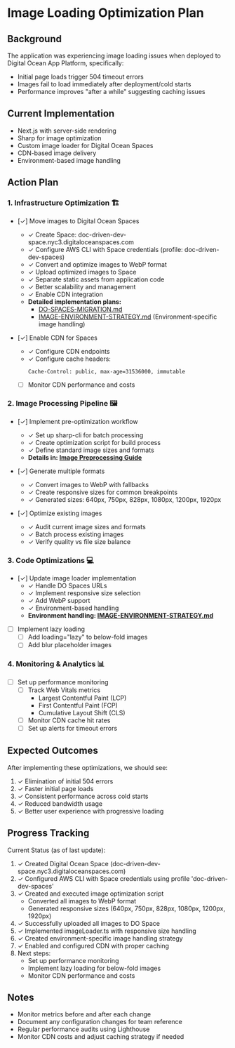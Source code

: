 # Image Loading Optimization Plan

## Background

The application was experiencing image loading issues when deployed to Digital Ocean App Platform, specifically:
- Initial page loads trigger 504 timeout errors
- Images fail to load immediately after deployment/cold starts
- Performance improves "after a while" suggesting caching issues

## Current Implementation

- Next.js with server-side rendering
- Sharp for image optimization
- Custom image loader for Digital Ocean Spaces
- CDN-based image delivery
- Environment-based image handling

## Action Plan

### 1. Infrastructure Optimization 🏗️

- [✓] Move images to Digital Ocean Spaces
  - ✓ Create Space: doc-driven-dev-space.nyc3.digitaloceanspaces.com
  - ✓ Configure AWS CLI with Space credentials (profile: doc-driven-dev-spaces)
  - ✓ Convert and optimize images to WebP format
  - ✓ Upload optimized images to Space
  - ✓ Separate static assets from application code
  - ✓ Better scalability and management
  - ✓ Enable CDN integration
  - **Detailed implementation plans:**
    - [DO-SPACES-MIGRATION.md](DO-SPACES-MIGRATION.md)
    - [IMAGE-ENVIRONMENT-STRATEGY.md](IMAGE-ENVIRONMENT-STRATEGY.md) (Environment-specific image handling)

- [✓] Enable CDN for Spaces
  - ✓ Configure CDN endpoints
  - ✓ Configure cache headers:
    ```
    Cache-Control: public, max-age=31536000, immutable
    ```
  - [ ] Monitor CDN performance and costs

### 2. Image Processing Pipeline 🖼️

- [✓] Implement pre-optimization workflow
  - ✓ Set up sharp-cli for batch processing
  - ✓ Create optimization script for build process
  - ✓ Define standard image sizes and formats
  - **Details in: [Image Preprocessing Guide](IMAGE-PREPROCESSING.md)**

- [✓] Generate multiple formats
  - ✓ Convert images to WebP with fallbacks
  - ✓ Create responsive sizes for common breakpoints
  - ✓ Generated sizes: 640px, 750px, 828px, 1080px, 1200px, 1920px

- [✓] Optimize existing images
  - ✓ Audit current image sizes and formats
  - ✓ Batch process existing images
  - ✓ Verify quality vs file size balance

### 3. Code Optimizations 💻

- [✓] Update image loader implementation
  - ✓ Handle DO Spaces URLs
  - ✓ Implement responsive size selection
  - ✓ Add WebP support
  - ✓ Environment-based handling
  - **Environment handling: [IMAGE-ENVIRONMENT-STRATEGY.md](IMAGE-ENVIRONMENT-STRATEGY.md)**

- [ ] Implement lazy loading
  - [ ] Add loading="lazy" to below-fold images
  - [ ] Add blur placeholder images

### 4. Monitoring & Analytics 📊

- [ ] Set up performance monitoring
  - [ ] Track Web Vitals metrics
    - Largest Contentful Paint (LCP)
    - First Contentful Paint (FCP)
    - Cumulative Layout Shift (CLS)
  - [ ] Monitor CDN cache hit rates
  - [ ] Set up alerts for timeout errors

## Expected Outcomes

After implementing these optimizations, we should see:
1. ✓ Elimination of initial 504 errors
2. ✓ Faster initial page loads
3. ✓ Consistent performance across cold starts
4. ✓ Reduced bandwidth usage
5. ✓ Better user experience with progressive loading

## Progress Tracking

Current Status (as of last update):
1. ✓ Created Digital Ocean Space (doc-driven-dev-space.nyc3.digitaloceanspaces.com)
2. ✓ Configured AWS CLI with Space credentials using profile 'doc-driven-dev-spaces'
3. ✓ Created and executed image optimization script
   - Converted all images to WebP format
   - Generated responsive sizes (640px, 750px, 828px, 1080px, 1200px, 1920px)
4. ✓ Successfully uploaded all images to DO Space
5. ✓ Implemented imageLoader.ts with responsive size handling
6. ✓ Created environment-specific image handling strategy
7. ✓ Enabled and configured CDN with proper caching
8. Next steps:
   - Set up performance monitoring
   - Implement lazy loading for below-fold images
   - Monitor CDN performance and costs

## Notes

- Monitor metrics before and after each change
- Document any configuration changes for team reference
- Regular performance audits using Lighthouse
- Monitor CDN costs and adjust caching strategy if needed
